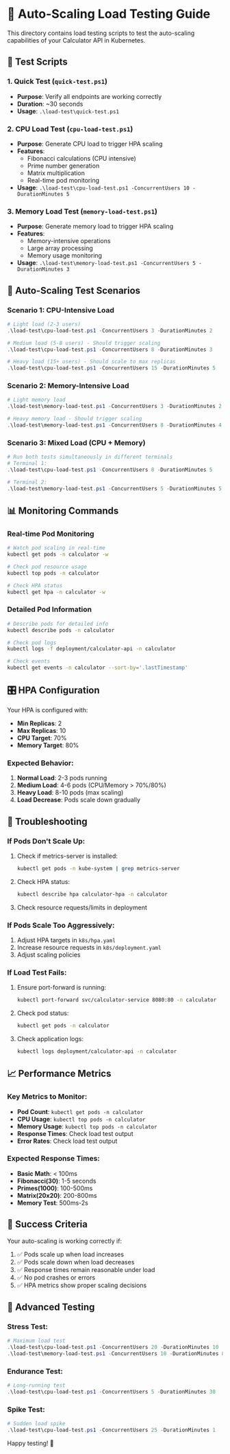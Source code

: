 # 🚀 Auto-Scaling Load Testing Guide

This directory contains load testing scripts to test the auto-scaling capabilities of your Calculator API in Kubernetes.

## 📁 Test Scripts

### 1. **Quick Test** (`quick-test.ps1`)
- **Purpose**: Verify all endpoints are working correctly
- **Duration**: ~30 seconds
- **Usage**: `.\load-test\quick-test.ps1`

### 2. **CPU Load Test** (`cpu-load-test.ps1`)
- **Purpose**: Generate CPU load to trigger HPA scaling
- **Features**: 
  - Fibonacci calculations (CPU intensive)
  - Prime number generation
  - Matrix multiplication
  - Real-time pod monitoring
- **Usage**: `.\load-test\cpu-load-test.ps1 -ConcurrentUsers 10 -DurationMinutes 5`

### 3. **Memory Load Test** (`memory-load-test.ps1`)
- **Purpose**: Generate memory load to trigger HPA scaling
- **Features**:
  - Memory-intensive operations
  - Large array processing
  - Memory usage monitoring
- **Usage**: `.\load-test\memory-load-test.ps1 -ConcurrentUsers 5 -DurationMinutes 3`

## 🎯 Auto-Scaling Test Scenarios

### **Scenario 1: CPU-Intensive Load**
```powershell
# Light load (2-3 users)
.\load-test\cpu-load-test.ps1 -ConcurrentUsers 3 -DurationMinutes 2

# Medium load (5-8 users) - Should trigger scaling
.\load-test\cpu-load-test.ps1 -ConcurrentUsers 8 -DurationMinutes 3

# Heavy load (15+ users) - Should scale to max replicas
.\load-test\cpu-load-test.ps1 -ConcurrentUsers 15 -DurationMinutes 5
```

### **Scenario 2: Memory-Intensive Load**
```powershell
# Light memory load
.\load-test\memory-load-test.ps1 -ConcurrentUsers 3 -DurationMinutes 2

# Heavy memory load - Should trigger scaling
.\load-test\memory-load-test.ps1 -ConcurrentUsers 8 -DurationMinutes 4
```

### **Scenario 3: Mixed Load (CPU + Memory)**
```powershell
# Run both tests simultaneously in different terminals
# Terminal 1:
.\load-test\cpu-load-test.ps1 -ConcurrentUsers 8 -DurationMinutes 5

# Terminal 2:
.\load-test\memory-load-test.ps1 -ConcurrentUsers 5 -DurationMinutes 5
```

## 📊 Monitoring Commands

### **Real-time Pod Monitoring**
```bash
# Watch pod scaling in real-time
kubectl get pods -n calculator -w

# Check pod resource usage
kubectl top pods -n calculator

# Check HPA status
kubectl get hpa -n calculator -w
```

### **Detailed Pod Information**
```bash
# Describe pods for detailed info
kubectl describe pods -n calculator

# Check pod logs
kubectl logs -f deployment/calculator-api -n calculator

# Check events
kubectl get events -n calculator --sort-by='.lastTimestamp'
```

## 🎛️ HPA Configuration

Your HPA is configured with:
- **Min Replicas**: 2
- **Max Replicas**: 10
- **CPU Target**: 70%
- **Memory Target**: 80%

### **Expected Behavior**:
1. **Normal Load**: 2-3 pods running
2. **Medium Load**: 4-6 pods (CPU/Memory > 70%/80%)
3. **Heavy Load**: 8-10 pods (max scaling)
4. **Load Decrease**: Pods scale down gradually

## 🔧 Troubleshooting

### **If Pods Don't Scale Up**:
1. Check if metrics-server is installed:
   ```bash
   kubectl get pods -n kube-system | grep metrics-server
   ```

2. Check HPA status:
   ```bash
   kubectl describe hpa calculator-hpa -n calculator
   ```

3. Check resource requests/limits in deployment

### **If Pods Scale Too Aggressively**:
1. Adjust HPA targets in `k8s/hpa.yaml`
2. Increase resource requests in `k8s/deployment.yaml`
3. Adjust scaling policies

### **If Load Test Fails**:
1. Ensure port-forward is running:
   ```bash
   kubectl port-forward svc/calculator-service 8080:80 -n calculator
   ```

2. Check pod status:
   ```bash
   kubectl get pods -n calculator
   ```

3. Check application logs:
   ```bash
   kubectl logs deployment/calculator-api -n calculator
   ```

## 📈 Performance Metrics

### **Key Metrics to Monitor**:
- **Pod Count**: `kubectl get pods -n calculator`
- **CPU Usage**: `kubectl top pods -n calculator`
- **Memory Usage**: `kubectl top pods -n calculator`
- **Response Times**: Check load test output
- **Error Rates**: Check load test output

### **Expected Response Times**:
- **Basic Math**: < 100ms
- **Fibonacci(30)**: 1-5 seconds
- **Primes(1000)**: 100-500ms
- **Matrix(20x20)**: 200-800ms
- **Memory Test**: 500ms-2s

## 🎉 Success Criteria

Your auto-scaling is working correctly if:
1. ✅ Pods scale up when load increases
2. ✅ Pods scale down when load decreases
3. ✅ Response times remain reasonable under load
4. ✅ No pod crashes or errors
5. ✅ HPA metrics show proper scaling decisions

## 🚀 Advanced Testing

### **Stress Test**:
```powershell
# Maximum load test
.\load-test\cpu-load-test.ps1 -ConcurrentUsers 20 -DurationMinutes 10
.\load-test\memory-load-test.ps1 -ConcurrentUsers 10 -DurationMinutes 8
```

### **Endurance Test**:
```powershell
# Long-running test
.\load-test\cpu-load-test.ps1 -ConcurrentUsers 5 -DurationMinutes 30
```

### **Spike Test**:
```powershell
# Sudden load spike
.\load-test\cpu-load-test.ps1 -ConcurrentUsers 25 -DurationMinutes 1
```

Happy testing! 🎯

